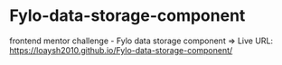 # Fylo-data-storage-component
frontend mentor challenge - Fylo data storage component => Live URL: https://loaysh2010.github.io/Fylo-data-storage-component/
